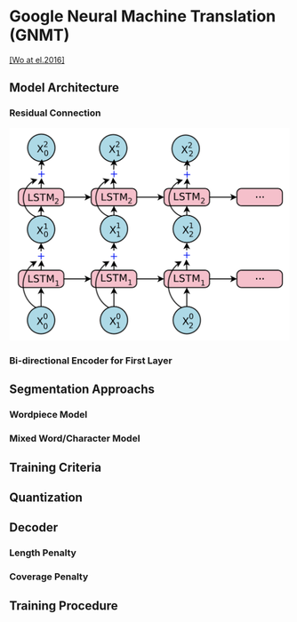 # Google Neural Machine Translation \(GNMT\)

[\[Wo at el.2016\]](https://arxiv.org/pdf/1609.08144.pdf)

## Model Architecture

### Residual Connection

![](/assets/nmt-gnmt-1.png)

### Bi-directional Encoder for First Layer

## Segmentation Approachs

### Wordpiece Model

### Mixed Word/Character Model

## Training Criteria

## Quantization

## Decoder

### Length Penalty

### Coverage Penalty

## Training Procedure



